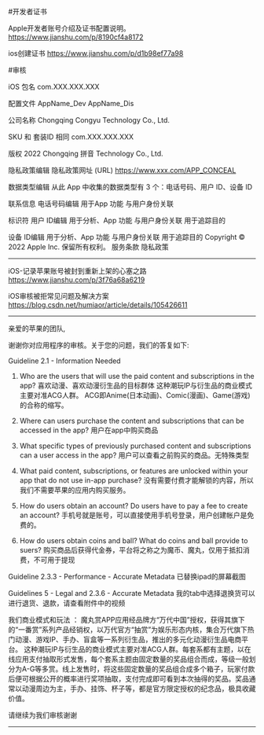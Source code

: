 #开发者证书


Apple开发者账号介绍及证书配置说明。
https://www.jianshu.com/p/8190cf4a8172


ios创建证书
https://www.jianshu.com/p/d1b98ef77a98

 


#审核


iOS 包名  com.XXX.XXX.XXX

配置文件
AppName_Dev
AppName_Dis

公司名称
Chongqing Congyu Technology Co., Ltd.

SKU 和 套装ID 相同
com.XXX.XXX.XXX

版权
2022 Chongqing 拼音 Technology Co., Ltd.


隐私政策编辑
隐私政策网址 (URL)
https://www.xxx.com/APP_CONCEAL

数据类型编辑
从此 App 中收集的数据类型有 3 个：电话号码、用户 ID、设备 ID

联系信息
电话号码编辑
用于App 功能
与用户身份关联

标识符
用户 ID编辑
用于分析、App 功能
与用户身份关联
用于追踪目的

设备 ID编辑
用于分析、App 功能
与用户身份关联
用于追踪目的
Copyright © 2022 Apple Inc. 保留所有权利。
服务条款
隐私政策


------------------------------------------------

iOS-记录苹果账号被封到重新上架的心塞之路
https://www.jianshu.com/p/3f76a68a6219

iOS审核被拒常见问题及解决方案
https://blog.csdn.net/humiaor/article/details/105426611

------------------------------------------------


亲爱的苹果的团队,

谢谢你对应用程序的审核。关于您的问题，我们的答复如下:

Guideline 2.1 - Information Needed

1. Who are the users that will use the paid content and subscriptions in the app?
喜欢动漫、喜欢动漫衍生品的目标群体
这种潮玩IP与衍生品的商业模式主要对准ACG人群。
ACG即Anime(日本动画)、Comic(漫画)、Game(游戏)的合称的缩写。

2. Where can users purchase the content and subscriptions that can be accessed in the app?
用户在app中购买商品

3. What specific types of previously purchased content and subscriptions can a user access in the app?
用户可以查看之前购买的商品。无特殊类型

4. What paid content, subscriptions, or features are unlocked within your app that do not use in-app purchase? 
没有需要付费才能解锁的内容，所以我们不需要苹果的应用内购买服务。

5. How do users obtain an account? Do users have to pay a fee to create an account? 
手机号就是账号，可以直接使用手机号登录，用户创建帐户是免费的。

6. How do users obtain coins and ball? What do coins and ball provide to suers?
购买商品后获得代金券，平台将之称之为魔币、魔丸，仅用于抵扣消费，不可用于提现


Guideline 2.3.3 - Performance - Accurate Metadata
已替换ipad的屏幕截图

Guidelines 5 - Legal and 2.3.6 - Accurate Metadata 
我的tab中选择退换货可以进行退货、退款，请查看附件中的视频


我们商业模式和玩法 ：
魔丸赏APP应用经品牌方“万代中国”授权，获得其旗下的“一番赏”系列产品经销权，以万代官方“抽赏”为娱乐形态内核，集合万代旗下热门动漫、游戏IP、手办、盲盒等一系列衍生品，推出的多元化动漫衍生品电商平台。
这种潮玩IP与衍生品的商业模式主要对准ACG人群。每套系都有主题，以在线应用支付抽取形式发售，每个套系主题由固定数量的奖品组合而成，等级一般划分为A-G等多赏。线上发售时，将这些固定数量的奖品组合成多个箱子，玩家付款后便可根据公开的概率进行奖项抽取，支付完成即可看到本次抽得的奖品。奖品通常以动漫周边为主，手办、挂饰、杯子等，都是官方限定授权的纪念品，极具收藏价值。


请继续为我们审核谢谢

------------------------------------------------
